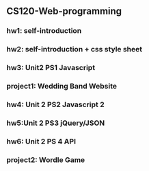 ## CS120-Web-programming
### hw1: self-introduction
### hw2: self-introduction + css style sheet
### hw3: Unit2 PS1 Javascript
### project1: Wedding Band Website
### hw4: Unit 2 PS2 Javascript 2
### hw5:Unit 2 PS3 jQuery/JSON
### hw6: Unit 2 PS 4 API
### project2: Wordle Game
